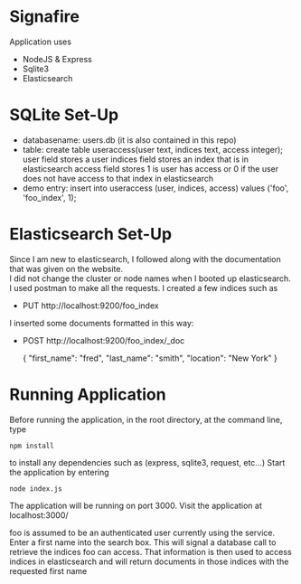 Signafire
==========

Application uses
- NodeJS & Express
- Sqlite3
- Elasticsearch

SQLite Set-Up 
=========== 
- databasename: users.db (it is also contained in this repo)
- table: create table useraccess(user text, indices text, access integer);
user field stores a user
indices field stores an index that is in elasticsearch
access field stores 1 is user has access or 0 if the user does not have access to that index in elasticsearch
- demo entry: insert into useraccess (user, indices, access) values ('foo', 'foo_index', 1);

Elasticsearch Set-Up
=============
Since I am new to elasticsearch, I followed along with the documentation that was given on the website.  
I did not change the cluster or node names when I booted up elasticsearch.
I used postman to make all the requests.
I created a few indices such as 
- PUT http://localhost:9200/foo_index

I inserted some documents formatted in this way:
- POST http://localhost:9200/foo_index/\_doc
	
	{
		"first_name": "fred",
		"last_name": "smith",
		"location": "New York"
	}

Running Application
===========
Before running the application, in the root directory, at the command line, type
	
	npm install
to install any dependencies such as (express, sqlite3, request, etc...)
Start the application by entering 

	node index.js

The application will be running on port 3000.
Visit the application at localhost:3000/

foo is assumed to be an authenticated user currently using the service.
Enter a first name into the search box. 
This will signal a database call to retrieve the indices foo can access. That information is then 
used to access indices in elasticsearch and will return documents in those indices with the requested first name

